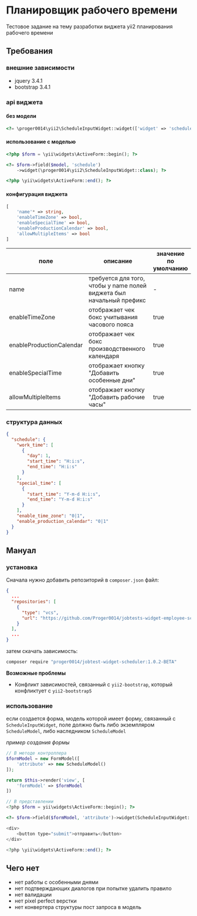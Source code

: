 # Планировщик рабочего времени

Тестовое задание на тему разработки виджета yii2 планирования рабочего времени

## Требования

### внешние зависимости

- jquery 3.4.1
- bootstrap 3.4.1

### api виджета

#### без модели

```php
<?= \proger0014\yii2\ScheduleInputWidget::widget(['widget' => 'schedule']); ?>
```

#### использование с моделью

```php
<?php $form = \yii\widgets\ActiveForm::begin(); ?>

<?= $form->field($model, 'schedule')
    ->widget(\proger0014\yii2\ScheduleInputWidget::class); ?>

<?php \yii\widgets\ActiveForm::end(); ?>
```

#### конфигурация виджета

```php
[
    'name'* => string,
    'enableTimeZone' => bool,
    'enableSpecialTime' => bool,
    'enableProductionCalendar' => bool,
    'allowMultipleItems' => bool
]
```

| поле                     | описание                                                             | значение <br/>по умолчанию |
|--------------------------|----------------------------------------------------------------------|----------------------------|
| name                     | требуется для того, чтобы у name полей виджета был начальный префикс | -                          |
| enableTimeZone           | отображает чек бокс учитывания часового пояса                        | true                       |
| enableProductionCalendar | отображает чек бокс производственного календаря                      | true                       |
| enableSpecialTime        | отображает кнопку "Добавить особенные дни"                           | true                       |
| allowMultipleItems       | отображает кнопку "Добавить рабочие часы"                            | true                       |

### структура данных

```json
{
  "schedule": {
    "work_time": [
      {
        "day": 1,
        "start_time": "H:i:s",
        "end_time": "H:i:s"
      }
    ],
    "special_time": [
      {
        "start_time": "Y-m-d H:i:s",
        "end_time": "Y-m-d H:i:s"
      }
    ],
    "enable_time_zone": "0|1",
    "enable_production_calendar": "0|1"
  }
}
```

## Мануал

### установка

Сначала нужно добавить репозиторий в `composer.json` файл:

```json
{
  ...
  "repositories": [
    {
      "type": "vcs",
      "url": "https://github.com/Proger0014/jobtests-widget-employee-scheduler.git"
    }
  ],
  ...
}
```

затем скачать зависимость:

```cmd
composer require "proger0014/jobtest-widget-scheduler:1.0.2-BETA"
```

**Возможные проблемы**

- Конфликт зависимостей, связанный с `yii2-bootstrap`, который конфликтует с `yii2-bootstrap5`

### использование

если создается форма, модель которой имеет форму, связанный с `ScheduleInputWidget`, поле должно быть либо экземпляром `ScheduleModel`, либо наследником `ScheduleModel`

*пример создания формы*

```php
// В методе контроллера
$formModel = new FormModel([
    'attribute' => new ScheduleModel()
]);

return $this->render('view', [
    'formModel' => $formModel
])

// В представлении
<?php $form = yii\widgets\ActiveForm::begin(); ?>

<?= $form->field($formModel, 'attribute')->widget(ScheduleInputWidget::class); ?>

<div>
    <button type="submit">отправить</button>
</div>

<?php \yii\widgets\ActiveForm::end(); ?>

```

## Чего нет

- нет работы с особенными днями
- нет подтверждающих диалогов при попытке удалить правило
- нет валидации
- нет pixel perfect верстки
- нет конвертера структуры пост запроса в модель